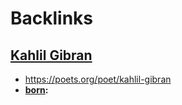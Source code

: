 
# Backlinks
## [Kahlil Gibran](<Kahlil Gibran.md>)
- https://poets.org/poet/kahlil-gibran
- **[born](<born.md>):**

